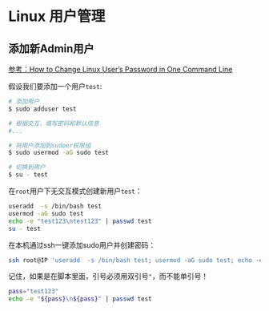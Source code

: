 # Linux 用户管理


## 添加新Admin用户

[参考：How to Change Linux User’s Password in One Command Line](https://www.systutorials.com/39549/changing-linux-users-password-in-one-command-line/)

假设我们要添加一个用户`test`:
```sh
# 添加用户
$ sudo adduser test

# 根据交互，填写密码和默认信息
#...

# 将用户添加到sudoer权限组
$ sudo usermod -aG sudo test

# 切换到用户
$ su - test
```


在`root`用户下无交互模式创建新用户`test`：
```sh
useradd  -s /bin/bash test
usermod -aG sudo test
echo -e "test123\ntest123" | passwd test
su - test
```

在本机通过ssh一键添加sudo用户并创建密码：
```sh
ssh root@IP 'useradd  -s /bin/bash test; usermod -aG sudo test; echo -e "test123\ntest123" | passwd test' && echo '[ OK ]'
```

记住，如果是在脚本里面，引号必须用双引号`"`，而不能单引号！
```sh
pass="test123"
echo -e "${pass}\n${pass}" | passwd test
```
